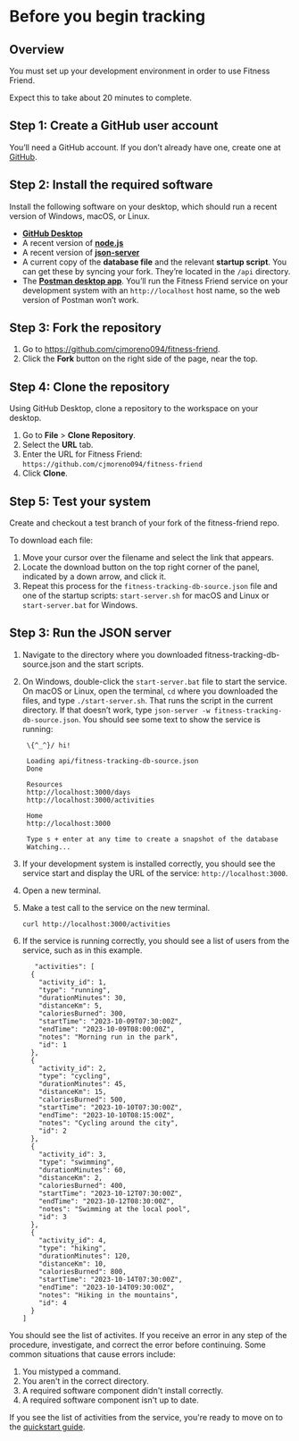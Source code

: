 # Before you begin tracking

## Overview

You must set up your development environment in order to use Fitness Friend.

Expect this to take about 20 minutes to complete.

## Step 1: Create a GitHub user account

You’ll need a GitHub account. If you don’t already have one, create one at [GitHub](https://github.com/).

## Step 2: Install the required software

Install the following software on your desktop, which should run a recent version of Windows, macOS, or Linux.

- **[GitHub Desktop](https://github.com/apps/desktop)**
- A recent version of **[node.js](https://nodejs.org/en)**
- A recent version of **[json-server](https://www.npmjs.com/package/json-server)**
- A current copy of the **database file** and the relevant **startup script**. You can get these by syncing your fork. They’re located in the `/api` directory.
- The [**Postman desktop app**](https://www.postman.com/downloads/). You’ll run the Fitness Friend service on your development system with an `http://localhost` host name, so the web version of Postman won’t work.

## Step 3: Fork the repository

1. Go to https://github.com/cjmoreno094/fitness-friend.
2. Click the **Fork** button on the right side of the page, near the top.

## Step 4: Clone the repository

Using GitHub Desktop, clone a repository to the workspace on your desktop.

1. Go to **File** > **Clone Repository**.
2. Select the **URL** tab.
3. Enter the URL for Fitness Friend: `https://github.com/cjmoreno094/fitness-friend`
4. Click **Clone**.

## Step 5: Test your system

Create and checkout a test branch of your fork of the fitness-friend repo. 

To download each file:
1. Move your cursor over the filename and select the link that appears.
2. Locate the download button on the top right corner of the panel, indicated by a down arrow, and click it.
3. Repeat this process for the `fitness-tracking-db-source.json` file and one of the startup scripts: `start-server.sh` for macOS and Linux or `start-server.bat` for Windows.

## Step 3: Run the JSON server

1. Navigate to the directory where you downloaded fitness-tracking-db-source.json and the start scripts.
2. On Windows, double-click the `start-server.bat` file to start the service. On macOS or Linux, open the terminal, `cd` <directory name> where you downloaded the files, and type `./start-server.sh`. That runs the script in the current directory. If that doesn’t work, type `json-server -w fitness-tracking-db-source.json`. You should see some text to show the service is running:

    ```
     \{^_^}/ hi!

     Loading api/fitness-tracking-db-source.json
     Done

     Resources
     http://localhost:3000/days
     http://localhost:3000/activities

     Home
     http://localhost:3000

     Type s + enter at any time to create a snapshot of the database
     Watching...
    ```

3. If your development system is installed correctly, you should see the service start and display the URL of the service: `http://localhost:3000`.
4. Open a new terminal.
5. Make a test call to the service on the new terminal.

    ```
    curl http://localhost:3000/activities
    ```
6. If the service is running correctly, you should see a list of users from the service, such as in this example.

   ```
      "activities": [
     {
       "activity_id": 1,
       "type": "running",
       "durationMinutes": 30,
       "distanceKm": 5,
       "caloriesBurned": 300,
       "startTime": "2023-10-09T07:30:00Z",
       "endTime": "2023-10-09T08:00:00Z",
       "notes": "Morning run in the park",
       "id": 1
     },
     {
       "activity_id": 2,
       "type": "cycling",
       "durationMinutes": 45,
       "distanceKm": 15,
       "caloriesBurned": 500,
       "startTime": "2023-10-10T07:30:00Z",
       "endTime": "2023-10-10T08:15:00Z",
       "notes": "Cycling around the city",
       "id": 2
     },
     { 
       "activity_id": 3,
       "type": "swimming",
       "durationMinutes": 60,
       "distanceKm": 2,
       "caloriesBurned": 400,
       "startTime": "2023-10-12T07:30:00Z",
       "endTime": "2023-10-12T08:30:00Z",
       "notes": "Swimming at the local pool",
       "id": 3
     },
     {
       "activity_id": 4,
       "type": "hiking",
       "durationMinutes": 120,
       "distanceKm": 10,
       "caloriesBurned": 800,
       "startTime": "2023-10-14T07:30:00Z",
       "endTime": "2023-10-14T09:30:00Z",
       "notes": "Hiking in the mountains",
       "id": 4
     }
   ]
     ```

You should see the list of activites. If you receive an error in any step of the procedure, investigate, and correct the error before continuing. Some common situations that cause errors include:

1. You mistyped a command.
2. You aren't in the correct directory.
3. A required software component didn't install correctly.
4. A required software component isn't up to date.

If you see the list of activities from the service, you're ready to move on to the [quickstart guide](quickstart.md).

